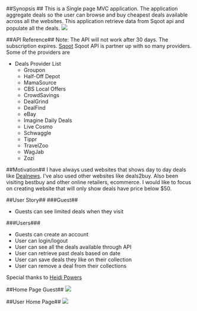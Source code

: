 ##Synopsis ##
This is a Single page MVC application. The application aggregate deals so the user can browse and buy cheapest deals available across all the websites. This application retrieve data from Sqoot api and populate all the deals. 
![](http://i.giphy.com/fJKG1UTK7k64w.gif)

##API Reference##
Note: The API will not work after 30 days. The subscription expires. 
[Sqoot](https://www.sqoot.com/)
Sqoot API is partner up with so many providers. Some of the providers are 
* Deals Provider List
  * Groupon
  * Half-Off Depot
  * MamaSource
  * CBS Local Offers
  * CrowdSavings
  * DealGrind
  * DealFind
  * eBay
  * Imagine Daily Deals
  * Live Cosmo
  * Schwaggle
  * Tippr
  * TravelZoo
  * WagJab
  * Zozi
 
##Motivation##
I have always used websites that shows day to day deals like [Dealnews](http://dealnews.com/). I've also used other websites like deals2buy. Also been visiting bestbuy and other online retailers, ecommerce. I would like to focus on creating website that will only show deals have price below $50. 


##User Story##
###Guest##
* Guests can see limited deals when they visit

###Users###
* Guests can create an account
* User can login/logout
* User can see all the deals available through API
* User can retrieve past deals based on date
* User can save deals they like on their collection
* User can remove a deal from their collections


Special thanks to [Heidi Powers](https://github.com/monsterpony)


##Home Page Guest##
![](http://i.imgur.com/6z0Sjzd.png)

##User Home Page##
![](http://i.imgur.com/9sFCksJ.png)

